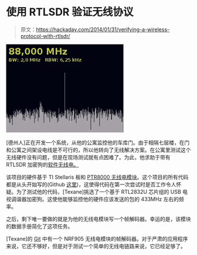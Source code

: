 # 使用 RTLSDR 验证无线协议

> 原文：<https://hackaday.com/2014/01/31/verifying-a-wireless-protocol-with-rtlsdr/>

![rtlsdr_nrf905_rtlizer](img/2291e97dbb5f0dff6d91402ee30c83cd.png)

[德州人]正在开发一个系统，从他的公寓监控他的车库门。由于相隔七层楼，在门和公寓之间架设电线是不可行的，所以他转向了无线解决方案。在公寓里测试这个无线硬件没有问题，但是在现场测试就有点困难了。为此，他求助于带有 RTLSDR 加密狗的[软件无线电。](http://www.embeddedrelated.com/showarticle/548.php)

该项目的硬件基于 TI Stellaris 板和 [PTR8000 无线电模块](http://www.electrodragon.com/w/NRF905_Transceiver_433MHz-Wireless_Module)。这个项目的所有代码都是从头开始写的(Github [这里](https://github.com/texane/nrf))，这使得代码在第一次尝试时是否工作令人怀疑。为了测试他的代码，[Texane]挑选了一个基于 RTL2832U 芯片组的 USB 电视调谐器加密狗。这使他能够监控他的硬件应该发送的包的 433MHz 左右的频率。

之后，剩下唯一要做的就是为他的无线电模块写一个帧解码器。幸运的是，该模块的数据手册简化了这项任务。

[Texane]的 [Git](https://github.com/texane/nrf) 中有一个 NRF905 无线电模块的帧解码器。对于严肃的应用程序来说，它还不够好，但是对于测试一个简单的无线电链路来说，它已经足够了。
